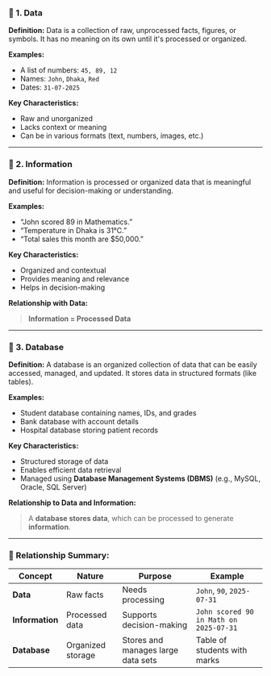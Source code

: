 ### 🔹 1. **Data**

**Definition:**
Data is a collection of raw, unprocessed facts, figures, or symbols. It has no meaning on its own until it's processed or organized.

**Examples:**

* A list of numbers: `45, 89, 12`
* Names: `John`, `Dhaka`, `Red`
* Dates: `31-07-2025`

**Key Characteristics:**

* Raw and unorganized
* Lacks context or meaning
* Can be in various formats (text, numbers, images, etc.)

---

### 🔹 2. **Information**

**Definition:**
Information is processed or organized data that is meaningful and useful for decision-making or understanding.

**Examples:**

* “John scored 89 in Mathematics.”
* “Temperature in Dhaka is 31°C.”
* “Total sales this month are \$50,000.”

**Key Characteristics:**

* Organized and contextual
* Provides meaning and relevance
* Helps in decision-making

**Relationship with Data:**

> **Information = Processed Data**

---

### 🔹 3. **Database**

**Definition:**
A database is an organized collection of data that can be easily accessed, managed, and updated. It stores data in structured formats (like tables).

**Examples:**

* Student database containing names, IDs, and grades
* Bank database with account details
* Hospital database storing patient records

**Key Characteristics:**

* Structured storage of data
* Enables efficient data retrieval
* Managed using **Database Management Systems (DBMS)** (e.g., MySQL, Oracle, SQL Server)

**Relationship to Data and Information:**

> A **database stores data**, which can be processed to generate **information**.

---

### 🔄 Relationship Summary:

| Concept         | Nature            | Purpose                            | Example                                |
| --------------- | ----------------- | ---------------------------------- | -------------------------------------- |
| **Data**        | Raw facts         | Needs processing                   | `John`, `90`, `2025-07-31`             |
| **Information** | Processed data    | Supports decision-making           | `John scored 90 in Math on 2025-07-31` |
| **Database**    | Organized storage | Stores and manages large data sets | Table of students with marks           |

